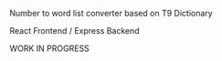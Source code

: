 Number to word list converter based on T9 Dictionary

React Frontend / Express Backend

WORK IN PROGRESS